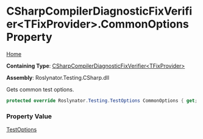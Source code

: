 # CSharpCompilerDiagnosticFixVerifier\<TFixProvider\>\.CommonOptions Property

[Home](../../../../../README.md)

**Containing Type**: [CSharpCompilerDiagnosticFixVerifier\<TFixProvider\>](../README.md)

**Assembly**: Roslynator\.Testing\.CSharp\.dll

  
Gets common test options\.

```csharp
protected override Roslynator.Testing.TestOptions CommonOptions { get; }
```

### Property Value

[TestOptions](../../../TestOptions/README.md)

